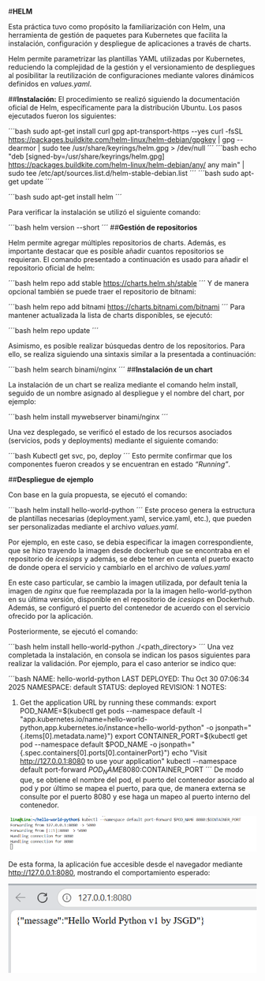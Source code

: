 #**HELM**

Esta práctica tuvo como propósito la familiarización con Helm, una herramienta de gestión de paquetes para Kubernetes que facilita la instalación, configuración y despliegue de aplicaciones a través de charts.

Helm permite parametrizar las plantillas YAML utilizadas por Kubernetes, reduciendo la complejidad de la gestión y el versionamiento de despliegues al posibilitar la reutilización de configuraciones mediante valores dinámicos definidos en *values.yaml*.

##**Instalación:** 
El procedimiento se realizó siguiendo la documentación oficial de Helm, específicamente para la distribución Ubuntu.
Los pasos ejecutados fueron los siguientes:

´´´bash
sudo apt-get install curl gpg apt-transport-https --yes
curl -fsSL https://packages.buildkite.com/helm-linux/helm-debian/gpgkey | gpg --dearmor | sudo tee /usr/share/keyrings/helm.gpg > /dev/null
´´´
´´´bash
echo "deb [signed-by=/usr/share/keyrings/helm.gpg] https://packages.buildkite.com/helm-linux/helm-debian/any/ any main" | sudo tee /etc/apt/sources.list.d/helm-stable-debian.list
´´´
´´´bash
sudo apt-get update
´´´

´´´bash
sudo apt-get install helm
´´´

Para verificar la instalación se utilizó el siguiente comando:

´´´bash
helm version --short
´´´
##**Gestión de repositorios**

Helm permite agregar múltiples repositorios de charts. Además, es importante destacar que es posible añadir cuantos repositorios se requieran. El comando presentado a continuación es usado para añadir el repositorio oficial de helm:

´´´bash
helm repo add stable https://charts.helm.sh/stable
´´´
Y de manera opcional también se puede traer el repositorio de bitnami:

´´´bash
helm repo add bitnami https://charts.bitnami.com/bitnami
´´´
Para mantener actualizada la lista de charts disponibles, se ejecutó:

´´´bash
helm repo update
´´´

Asimismo, es posible realizar búsquedas dentro de los repositorios. Para ello, se realiza siguiendo una sintaxis similar a la presentada a continuación: 

´´´bash
helm search binami/nginx
´´´
##**Instalación de un chart**

La instalación de un chart se realiza mediante el comando helm install, seguido de un nombre asignado al despliegue y el nombre del chart, por ejemplo:

´´´bash
helm install mywebserver binami/nginx
´´´

Una vez desplegado, se verificó el estado de los recursos asociados (servicios, pods y deployments) mediante el siguiente comando:

´´´bash
Kubectl get svc, po, deploy
´´´
Esto permite confirmar que los componentes fueron creados y se encuentran en estado *“Running”*.

##**Despliegue de ejemplo**

Con base en la guía propuesta, se ejecutó el comando:

´´´bash
helm install hello-world-python
´´´
Este proceso genera la estructura de plantillas necesarias (deployment.yaml, service.yaml, etc.), que pueden ser personalizadas mediante el archivo *values.yaml*.

Por ejemplo, en este caso, se debia especificar la imagen correspondiente, que se hizo trayendo la imagen desde dockerhub que se encontraba en el repositorio de *icesiops* y además, se debe tener en cuenta el puerto exacto de donde opera el servicio y cambiarlo en el archivo de *values.yaml*

En este caso particular, se cambio la imagen utilizada, por default tenia la imagen de *nginx* que fue reemplazada por la la imagen hello-world-python en su última versión, disponible en el repositorio de *icesiops* en Dockerhub. Además, se configuró el puerto del contenedor de acuerdo con el servicio ofrecido por la aplicación.

Posteriormente, se ejecutó el comando:

´´´bash
helm install hello-world-python ./<path_directory>
´´´
Una vez completada la instalación, en consola se indican los pasos siguientes para realizar la validación. Por ejemplo, para el caso anterior se indico que:

´´´bash
NAME: hello-world-python
LAST DEPLOYED: Thu Oct 30 07:06:34 2025
NAMESPACE: default
STATUS: deployed
REVISION: 1
NOTES:
1. Get the application URL by running these commands:
  export POD_NAME=$(kubectl get pods --namespace default -l "app.kubernetes.io/name=hello-world-python,app.kubernetes.io/instance=hello-world-python" -o jsonpath="{.items[0].metadata.name}")
  export CONTAINER_PORT=$(kubectl get pod --namespace default $POD_NAME -o jsonpath="{.spec.containers[0].ports[0].containerPort}")
  echo "Visit http://127.0.0.1:8080 to use your application"
  kubectl --namespace default port-forward $POD_NAME 8080:$CONTAINER_PORT
´´´
De modo que, se obtiene el nombre del pod, el puerto del contenedor asociado al pod y por último se mapea el puerto, para que, de manera externa se consulte por el puerto 8080 y ese haga un mapeo al puerto interno del contenedor. 

![alt text](image-1.png)

De esta forma, la aplicación fue accesible desde el navegador mediante http://127.0.0.1:8080, mostrando el comportamiento esperado:

![alt text](image.png)